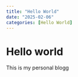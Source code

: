 ```yaml
---
title: "Hello World"
date: "2025-02-06"
categories: [Hello World]
---
```


# Hello world

This is my personal blogg